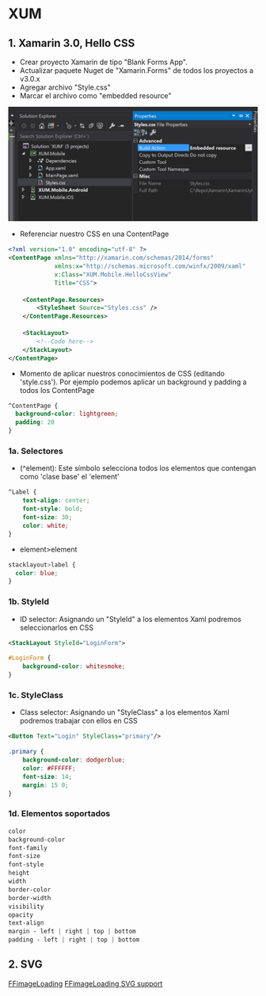 # XUM

## 1. Xamarin 3.0, Hello CSS

- Crear proyecto Xamarin de tipo "Blank Forms App".
- Actualizar paquete Nuget de "Xamarin.Forms" de todos los proyectos a v3.0.x
- Agregar archivo "Style.css"
- Marcar el archivo como "embedded resource"

![alt text](https://github.com/allanes87/XUM/blob/master/Screenshots/xamarin3_1.PNG)

- Referenciar nuestro CSS en una ContentPage

```xml
<?xml version="1.0" encoding="utf-8" ?>
<ContentPage xmlns="http://xamarin.com/schemas/2014/forms"
             xmlns:x="http://schemas.microsoft.com/winfx/2009/xaml"
             x:Class="XUM.Mobile.HelloCssView"
             Title="CSS">
    
    <ContentPage.Resources>
        <StyleSheet Source="Styles.css" />
    </ContentPage.Resources>

    <StackLayout>
        <!--Code here-->
    </StackLayout>
</ContentPage>
```
- Momento de aplicar nuestros conocimientos de CSS (editando 'style.css'). Por ejemplo podemos aplicar un background y padding a todos los ContentPage

```css
^ContentPage {
  background-color: lightgreen;
  padding: 20
}
```

### 1a. Selectores

- (^element): Este símbolo selecciona todos los elementos que contengan como 'clase base' el 'element'
```css
^Label {
    text-align: center;
    font-style: bold;
    font-size: 30;
    color: white;
}
```
- element>element
```css
stacklayout>label {
  color: blue;
}
```

### 1b. StyleId

- ID selector: Asignando un "StyleId" a los elementos Xaml podremos seleccionarlos en CSS
```xml
<StackLayout StyleId="LoginForm">
```
```css
#LoginForm {
    background-color: whitesmoke;
}
```

### 1c. StyleClass

- Class selector: Asignando un "StyleClass" a los elementos Xaml podremos trabajar con ellos en CSS
```xml
<Button Text="Login" StyleClass="primary"/>
```
```css
.primary {
    background-color: dodgerblue;
    color: #FFFFFF;
    font-size: 14;
    margin: 15 0;
}
```

### 1d. Elementos soportados
```css
color
background-color
font-family
font-size
font-style
height
width
border-color
border-width
visibility
opacity
text-align
margin - left | right | top | bottom
padding - left | right | top | bottom
```

## 2. SVG
[FFimageLoading](https://github.com/luberda-molinet/FFImageLoading/wiki/Xamarin.Forms-API)
[FFimageLoading SVG support](https://github.com/luberda-molinet/FFImageLoading/wiki/SVG-support)


